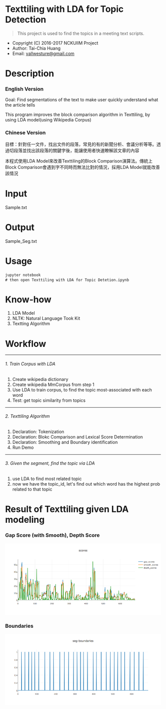 # Texttiling with LDA for Topic Detection
> This project is used to find the topics in a meeting text scripts.

* Copyright (C) 2016-2017 NCKUIIM Project
* Author: Tai-Chia Huang
* Email: vallwesture@gmail.com

# Description
### English Version
Goal: Find segmentations of the text to make user quickly understand what the article tells

This program improves the block comparison algorithm in Texttiling, by using LDA model(using Wikipedia Corpus)

### Chinese Version
目標：針對任一文件，找出文件的段落，常見的有的新聞分析、會議分析等等。透過切段落並找出該段落的關鍵字後，能讓使用者快速瞭解該文章的內容

本程式使用LDA Model來改善Texttiling的Block Comparison演算法。傳統上Block Comparison會遇到字不同時而無法比對的情況，採用LDA Model就能改善該情況


# Input
Sample.txt

# Output
Sample_Seg.txt

# Usage
```
jupyter notebook
# then open Texttiling with LDA for Topic Detetion.ipynb
```
# Know-how
1. LDA Model
2. NLTK: Natural Language Took Kit
3. Textting Algorithm

# Workflow
* * *
###### 1. Train Corpus with LDA
1. Create wikipedia dictionary
2. Create wikipedia MmCorpus from step 1
3. Use LDA to train corpus, to find the topic most-associated with each word
4. Test: get topic similarity from topics
* * *
###### 2. Texttiling Algorithm
1. Declaration: Tokenization
2. Declaration: Blokc Comparison and Lexical Score Determination
3. Declaration: Smoothing and Boundary identification
4. Run Demo
* * *
###### 3. Given the segment, find the topic via LDA
1. use LDA to find most related topic
2. now we have the topic_id, let's find out which word has the highest prob related to that topic

# Result of Texttiling given LDA modeling

### Gap Score (with Smooth), Depth Score
![Gap Score (with Smooth), Depth Score](./gap_depth_score.png)

### Boundaries
![Boundaries](./boundary.png)

